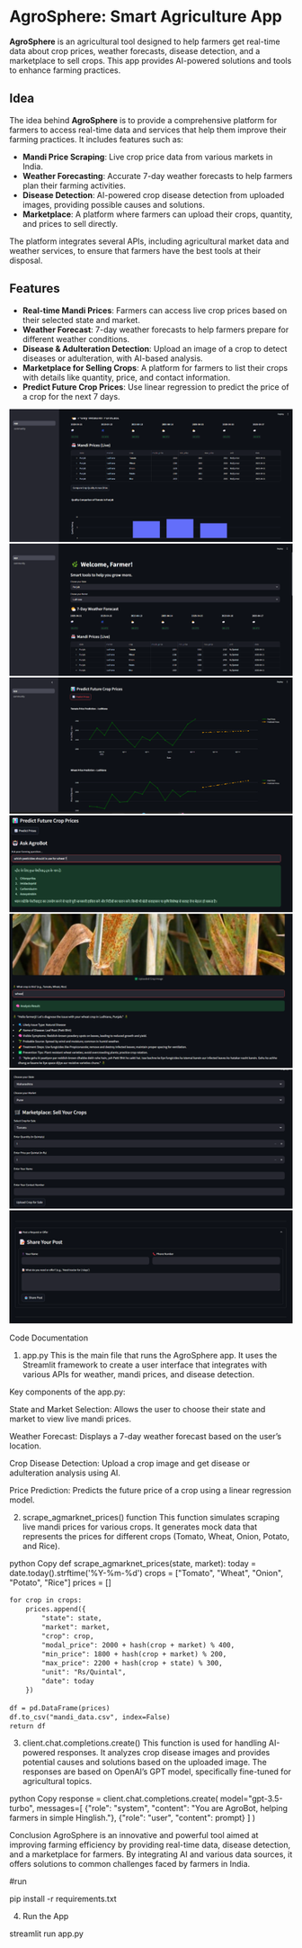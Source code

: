 # AgroSphere: Smart Agriculture App

**AgroSphere** is an agricultural tool designed to help farmers get real-time data about crop prices, weather forecasts, disease detection, and a marketplace to sell crops. This app provides AI-powered solutions and tools to enhance farming practices.

## Idea

The idea behind **AgroSphere** is to provide a comprehensive platform for farmers to access real-time data and services that help them improve their farming practices. It includes features such as:

- **Mandi Price Scraping**: Live crop price data from various markets in India.
- **Weather Forecasting**: Accurate 7-day weather forecasts to help farmers plan their farming activities.
- **Disease Detection**: AI-powered crop disease detection from uploaded images, providing possible causes and solutions.
- **Marketplace**: A platform where farmers can upload their crops, quantity, and prices to sell directly.

The platform integrates several APIs, including agricultural market data and weather services, to ensure that farmers have the best tools at their disposal.

## Features

- **Real-time Mandi Prices**: Farmers can access live crop prices based on their selected state and market.
- **Weather Forecast**: 7-day weather forecasts to help farmers prepare for different weather conditions.
- **Disease & Adulteration Detection**: Upload an image of a crop to detect diseases or adulteration, with AI-based analysis.
- **Marketplace for Selling Crops**: A platform for farmers to list their crops with details like quantity, price, and contact information.
- **Predict Future Crop Prices**: Use linear regression to predict the price of a crop for the next 7 days.



![alt text](image.png)
![alt text](image6.png)
![alt text](image-1.png)
![alt text](image-2.png)
![alt text](image-3.png)
![alt text](image-4.png)
![alt text](image-5.png)

Code Documentation
1. app.py
This is the main file that runs the AgroSphere app. It uses the Streamlit framework to create a user interface that integrates with various APIs for weather, mandi prices, and disease detection.

Key components of the app.py:

State and Market Selection: Allows the user to choose their state and market to view live mandi prices.

Weather Forecast: Displays a 7-day weather forecast based on the user’s location.

Crop Disease Detection: Upload a crop image and get disease or adulteration analysis using AI.

Price Prediction: Predicts the future price of a crop using a linear regression model.

2. scrape_agmarknet_prices() function
This function simulates scraping live mandi prices for various crops. It generates mock data that represents the prices for different crops (Tomato, Wheat, Onion, Potato, and Rice).

python
Copy
def scrape_agmarknet_prices(state, market):
    today = date.today().strftime('%Y-%m-%d')
    crops = ["Tomato", "Wheat", "Onion", "Potato", "Rice"]
    prices = []

    for crop in crops:
        prices.append({
            "state": state,
            "market": market,
            "crop": crop,
            "modal_price": 2000 + hash(crop + market) % 400,
            "min_price": 1800 + hash(crop + market) % 200,
            "max_price": 2200 + hash(crop + state) % 300,
            "unit": "Rs/Quintal",
            "date": today
        })

    df = pd.DataFrame(prices)
    df.to_csv("mandi_data.csv", index=False)
    return df
3. client.chat.completions.create()
This function is used for handling AI-powered responses. It analyzes crop disease images and provides potential causes and solutions based on the uploaded image. The responses are based on OpenAI’s GPT model, specifically fine-tuned for agricultural topics.

python
Copy
response = client.chat.completions.create(
    model="gpt-3.5-turbo",
    messages=[
        {"role": "system", "content": "You are AgroBot, helping farmers in simple Hinglish."},
        {"role": "user", "content": prompt}
    ]
)

Conclusion
AgroSphere is an innovative and powerful tool aimed at improving farming efficiency by providing real-time data, disease detection, and a marketplace for farmers. By integrating AI and various data sources, it offers solutions to common challenges faced by farmers in India.


#run

pip install -r requirements.txt

4. Run the App

streamlit run app.py
